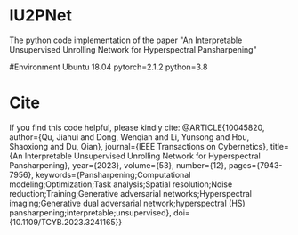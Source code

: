 # IU2PNet
The python code implementation of the paper "An Interpretable Unsupervised Unrolling Network for Hyperspectral Pansharpening"

#Environment
Ubuntu 18.04 pytorch=2.1.2 python=3.8

# Cite
If you find this code helpful, please kindly cite:
@ARTICLE{10045820,
  author={Qu, Jiahui and Dong, Wenqian and Li, Yunsong and Hou, Shaoxiong and Du, Qian},
  journal={IEEE Transactions on Cybernetics}, 
  title={An Interpretable Unsupervised Unrolling Network for Hyperspectral Pansharpening}, 
  year={2023},
  volume={53},
  number={12},
  pages={7943-7956},
  keywords={Pansharpening;Computational modeling;Optimization;Task analysis;Spatial resolution;Noise reduction;Training;Generative adversarial networks;Hyperspectral imaging;Generative dual adversarial network;hyperspectral (HS) pansharpening;interpretable;unsupervised},
  doi={10.1109/TCYB.2023.3241165}}
